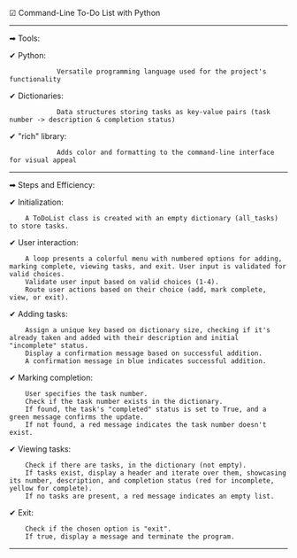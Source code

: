 ☑ Command-Line To-Do List with Python  

____________________________________________________________________________________________________________________________________________________________________________

➡ Tools:


✔ Python: 

                Versatile programming language used for the project's functionality
                
✔ Dictionaries:

                Data structures storing tasks as key-value pairs (task number -> description & completion status)
                
✔ "rich" library: 

                Adds color and formatting to the command-line interface for visual appeal
___________________________________________________________________________________________________________________________________________________________________________

➡ Steps and Efficiency:


✔ Initialization:

        A ToDoList class is created with an empty dictionary (all_tasks) to store tasks.
        
✔ User interaction:

        A loop presents a colorful menu with numbered options for adding, marking complete, viewing tasks, and exit. User input is validated for valid choices.
        Validate user input based on valid choices (1-4).
        Route user actions based on their choice (add, mark complete, view, or exit).
        
✔ Adding tasks:

        Assign a unique key based on dictionary size, checking if it's already taken and added with their description and initial "incomplete" status.
        Display a confirmation message based on successful addition.
        A confirmation message in blue indicates successful addition.
        
✔ Marking completion:

        User specifies the task number. 
        Check if the task number exists in the dictionary.
        If found, the task's "completed" status is set to True, and a green message confirms the update. 
        If not found, a red message indicates the task number doesn't exist.
        
✔ Viewing tasks:

        Check if there are tasks, in the dictionary (not empty).
        If tasks exist, display a header and iterate over them, showcasing its number, description, and completion status (red for incomplete, yellow for complete).
        If no tasks are present, a red message indicates an empty list.
        
✔ Exit:

        Check if the chosen option is "exit".
        If true, display a message and terminate the program.
        
____________________________________________________________________________________________________________________________________________________________________________
